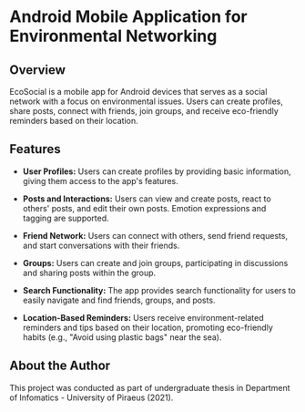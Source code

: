 # Android Mobile Application for Environmental Networking

## Overview
EcoSocial is a mobile app for Android devices that serves as a social network with a focus on environmental issues. Users can create profiles, share posts, connect with friends, join groups, and receive eco-friendly reminders based on their location.

## Features

- **User Profiles:** Users can create profiles by providing basic information, giving them access to the app's features.
  
- **Posts and Interactions:** Users can view and create posts, react to others' posts, and edit their own posts. Emotion expressions and tagging are supported.

- **Friend Network:** Users can connect with others, send friend requests, and start conversations with their friends.

- **Groups:** Users can create and join groups, participating in discussions and sharing posts within the group.

- **Search Functionality:** The app provides search functionality for users to easily navigate and find friends, groups, and posts.

- **Location-Based Reminders:** Users receive environment-related reminders and tips based on their location, promoting eco-friendly habits (e.g., "Avoid using plastic bags" near the sea).

## About the Author
This project was conducted as part of undergraduate thesis in Department of Infomatics - University of Piraeus (2021). 

